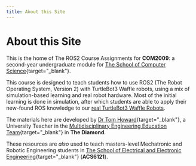 ```yaml
---
title: About this Site
---
```


# About this Site

This is the home of The ROS2 Course Assignments for **COM2009**: a second-year undergraduate module for [The School of Computer Science](https://www.sheffield.ac.uk/cs){target="_blank"}. 

This course is designed to teach students how to use ROS2 (The Robot Operating System, Version 2) with TurtleBot3 Waffle robots, using a mix of simulation-based learning and real robot hardware. Most of the initial learning is done in simulation, after which students are able to apply their new-found ROS knowledge to our [real TurtleBot3 Waffle Robots](./robots.md).

The materials here are developed by [Dr Tom Howard](https://www.sheffield.ac.uk/engineering/diamond-engineering/our-staff/tom-howard){target="_blank"}, a University Teacher in the [Multidisciplinary Engineering Education Team](https://www.sheffield.ac.uk/engineering/diamond-engineering/about-us){target="_blank"} in **The Diamond**.

These resources are *also* used to teach masters-level Mechatronic and Robotic Engineering students in [The School of Electrical and Electronic Engineering](https://www.sheffield.ac.uk/eee){target="_blank"} (**ACS6121**). 